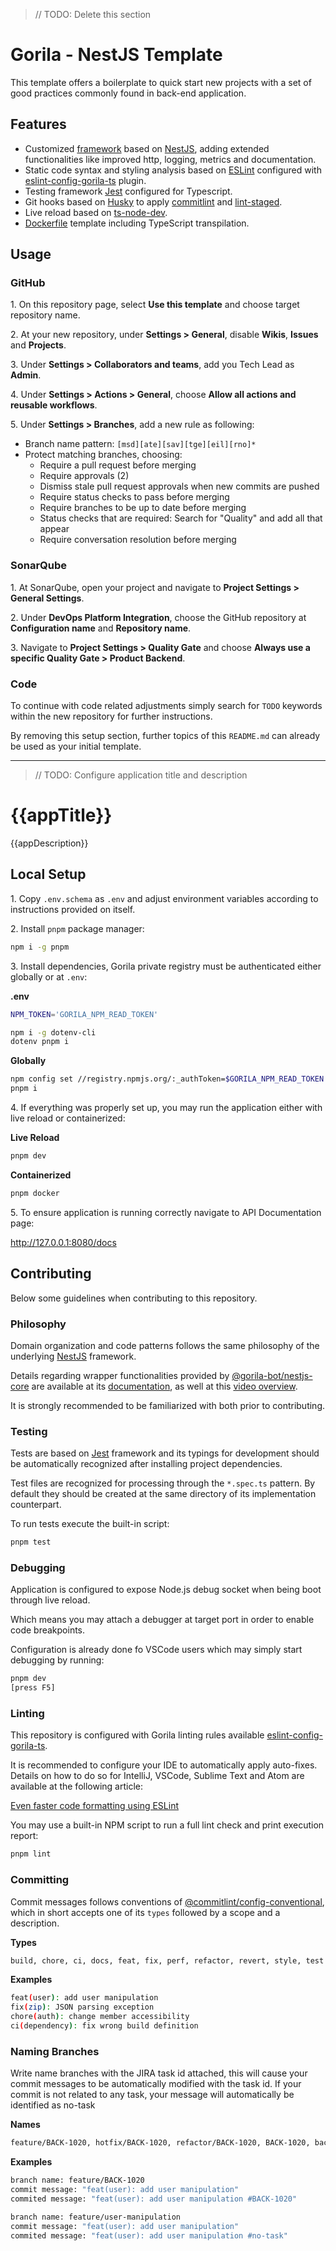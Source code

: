 > // TODO: Delete this section

# Gorila - NestJS Template

This template offers a boilerplate to quick start new projects with a set of good practices commonly found in back-end application.

## Features

- Customized [framework](https://github.com/gorilainvest/nestjs-core) based on [NestJS](https://nestjs.com/), adding extended functionalities like improved http, logging, metrics and documentation.
- Static code syntax and styling analysis based on [ESLint](https://eslint.org/) configured with [eslint-config-gorila-ts](https://github.com/gorilainvest/eslint-config-gorila-ts) plugin.
- Testing framework [Jest](https://jestjs.io/) configured for Typescript.
- Git hooks based on [Husky](https://typicode.github.io/husky/#/) to apply [commitlint](https://commitlint.js.org/#/) and [lint-staged](https://www.npmjs.com/package/lint-staged?activeTab=readme).
- Live reload based on [ts-node-dev](https://www.npmjs.com/package/ts-node-dev).
- [Dockerfile](./Dockerfile) template including TypeScript transpilation.


## Usage

### GitHub

1\. On this repository page, select **Use this template** and choose target repository name.

2\. At your new repository, under **Settings > General**, disable **Wikis**, **Issues** and **Projects**.

3\. Under **Settings > Collaborators and teams**, add you Tech Lead as **Admin**.

4\. Under **Settings > Actions > General**, choose **Allow all actions and reusable workflows**.

5\. Under **Settings > Branches**, add a new rule as following:

- Branch name pattern: `[msd][ate][sav][tge][eil][rno]*`
- Protect matching branches, choosing:
  - Require a pull request before merging
  - Require approvals (2)
  - Dismiss stale pull request approvals when new commits are pushed
  - Require status checks to pass before merging
  - Require branches to be up to date before merging
  - Status checks that are required: Search for "Quality" and add all that appear
  - Require conversation resolution before merging

### SonarQube

1\. At SonarQube, open your project and navigate to **Project Settings > General Settings**.

2\. Under **DevOps Platform Integration**, choose the GitHub repository at **Configuration name** and **Repository name**.

3\. Navigate to **Project Settings > Quality Gate** and choose **Always use a specific Quality Gate > Product Backend**.

### Code

To continue with code related adjustments simply search for `TODO` keywords within the new repository for further instructions.

By removing this setup section, further topics of this `README.md` can already be used as your initial template.

---

> // TODO: Configure application title and description

# {{appTitle}}

{{appDescription}}

## Local Setup

1\. Copy `.env.schema` as `.env` and adjust environment variables according to instructions provided on itself.

2\. Install `pnpm` package manager:

```sh
npm i -g pnpm
```

3\. Install dependencies, Gorila private registry must be authenticated either globally or at `.env`:

**.env**

```sh
NPM_TOKEN='GORILA_NPM_READ_TOKEN'
```

```sh
npm i -g dotenv-cli
dotenv pnpm i
```

**Globally**

```sh
npm config set //registry.npmjs.org/:_authToken=$GORILA_NPM_READ_TOKEN
pnpm i
```

4\. If everything was properly set up, you may run the application either with live reload or containerized:

**Live Reload**

```sh
pnpm dev
```

**Containerized**

```sh
pnpm docker
```

5\. To ensure application is running correctly navigate to API Documentation page:

http://127.0.0.1:8080/docs


## Contributing

Below some guidelines when contributing to this repository.


### Philosophy

Domain organization and code patterns follows the same philosophy of the underlying [NestJS](https://docs.nestjs.com/) framework.

Details regarding wrapper functionalities provided by [@gorila-bot/nestjs-core](https://github.com/gorilainvest/nestjs-core) are available at its [documentation](https://github.com/gorilainvest/nestjs-core), as well at this [video overview](https://gorila.atlassian.net/wiki/spaces/BEC/pages/2418999314/NestJS+Core+-+Overview).

It is strongly recommended to be familiarized with both prior to contributing.


### Testing

Tests are based on [Jest](https://jestjs.io/) framework and its typings for development should be automatically recognized after installing project dependencies. 

Test files are recognized for processing through the `*.spec.ts` pattern. By default they should be created at the same directory of its implementation counterpart.

To run tests execute the built-in script:

```sh
pnpm test
```

### Debugging

Application is configured to expose Node.js debug socket when being boot through live reload.

Which means you may attach a debugger at target port in order to enable code breakpoints.

Configuration is already done fo VSCode users which may simply start debugging by running:

```sh
pnpm dev
[press F5]
```


### Linting

This repository is configured with Gorila linting rules available [eslint-config-gorila-ts](https://github.com/gorilainvest/eslint-config-gorila-ts).

It is recommended to configure your IDE to automatically apply auto-fixes. Details on how to do so for IntelliJ, VSCode, Sublime Text and Atom are available at the following article:

[Even faster code formatting using ESLint](https://medium.com/@netczuk/even-faster-code-formatting-using-eslint-22b80d061461)

You may use a built-in NPM script to run a full lint check and print execution report:

```sh
pnpm lint
```


### Committing

Commit messages follows conventions of [@commitlint/config-conventional](https://www.npmjs.com/package/@commitlint/config-conventional), which in short accepts one of its `types` followed by a scope and a description.

**Types**

```sh
build, chore, ci, docs, feat, fix, perf, refactor, revert, style, test
```

**Examples**

```sh
feat(user): add user manipulation
fix(zip): JSON parsing exception
chore(auth): change member accessibility
ci(dependency): fix wrong build definition
```


### Naming Branches

Write name branches with the JIRA task id attached, this will cause your commit messages to be automatically modified with the task id. If your commit is not related to any task, your message will automatically be identified as no-task

**Names**

```sh
feature/BACK-1020, hotfix/BACK-1020, refactor/BACK-1020, BACK-1020, back-1020
```

**Examples**

```sh
branch name: feature/BACK-1020
commit message: "feat(user): add user manipulation"
commited message: "feat(user): add user manipulation #BACK-1020"
```

```sh
branch name: feature/user-manipulation
commit message: "feat(user): add user manipulation"
commited message: "feat(user): add user manipulation #no-task"
```